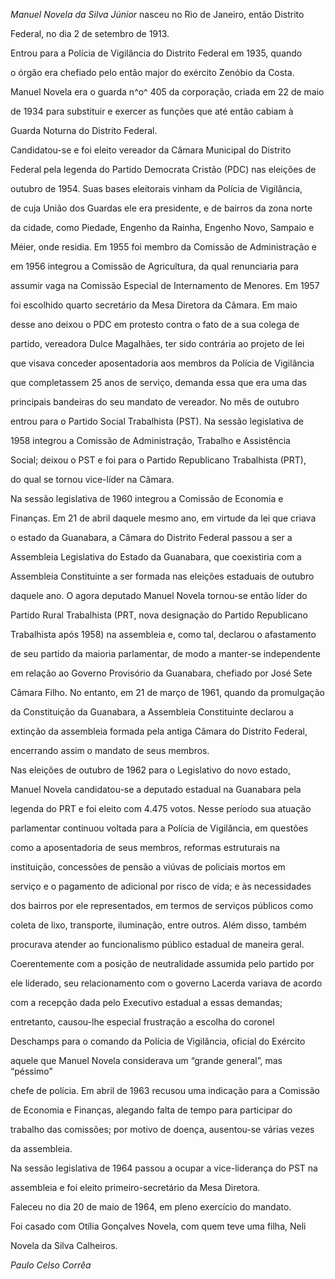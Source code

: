 

*Manuel Novela da Silva Júnior* nasceu no Rio de Janeiro, então Distrito

Federal, no dia 2 de setembro de 1913.



Entrou para a Polícia de Vigilância do Distrito Federal em 1935, quando

o órgão era chefiado pelo então major do exército Zenóbio da Costa.

Manuel Novela era o guarda n^o^ 405 da corporação, criada em 22 de maio

de 1934 para substituir e exercer as funções que até então cabiam à

Guarda Noturna do Distrito Federal.



Candidatou-se e foi eleito vereador da Câmara Municipal do Distrito

Federal pela legenda do Partido Democrata Cristão (PDC) nas eleições de

outubro de 1954. Suas bases eleitorais vinham da Polícia de Vigilância,

de cuja União dos Guardas ele era presidente, e de bairros da zona norte

da cidade, como Piedade, Engenho da Rainha, Engenho Novo, Sampaio e

Méier, onde residia. Em 1955 foi membro da Comissão de Administração e

em 1956 integrou a Comissão de Agricultura, da qual renunciaria para

assumir vaga na Comissão Especial de Internamento de Menores. Em 1957

foi escolhido quarto secretário da Mesa Diretora da Câmara. Em maio

desse ano deixou o PDC em protesto contra o fato de a sua colega de

partido, vereadora Dulce Magalhães, ter sido contrária ao projeto de lei

que visava conceder aposentadoria aos membros da Polícia de Vigilância

que completassem 25 anos de serviço, demanda essa que era uma das

principais bandeiras do seu mandato de vereador. No mês de outubro

entrou para o Partido Social Trabalhista (PST). Na sessão legislativa de

1958 integrou a Comissão de Administração, Trabalho e Assistência

Social; deixou o PST e foi para o Partido Republicano Trabalhista (PRT),

do qual se tornou vice-líder na Câmara.



Na sessão legislativa de 1960 integrou a Comissão de Economia e

Finanças. Em 21 de abril daquele mesmo ano, em virtude da lei que criava

o estado da Guanabara, a Câmara do Distrito Federal passou a ser a

Assembleia Legislativa do Estado da Guanabara, que coexistiria com a

Assembleia Constituinte a ser formada nas eleições estaduais de outubro

daquele ano. O agora deputado Manuel Novela tornou-se então líder do

Partido Rural Trabalhista (PRT, nova designação do Partido Republicano

Trabalhista após 1958) na assembleia e, como tal, declarou o afastamento

de seu partido da maioria parlamentar, de modo a manter-se independente

em relação ao Governo Provisório da Guanabara, chefiado por José Sete

Câmara Filho. No entanto, em 21 de março de 1961, quando da promulgação

da Constituição da Guanabara, a Assembleia Constituinte declarou a

extinção da assembleia formada pela antiga Câmara do Distrito Federal,

encerrando assim o mandato de seus membros.



Nas eleições de outubro de 1962 para o Legislativo do novo estado,

Manuel Novela candidatou-se a deputado estadual na Guanabara pela

legenda do PRT e foi eleito com 4.475 votos. Nesse período sua atuação

parlamentar continuou voltada para a Polícia de Vigilância, em questões

como a aposentadoria de seus membros, reformas estruturais na

instituição, concessões de pensão a viúvas de policiais mortos em

serviço e o pagamento de adicional por risco de vida; e às necessidades

dos bairros por ele representados, em termos de serviços públicos como

coleta de lixo, transporte, iluminação, entre outros. Além disso, também

procurava atender ao funcionalismo público estadual de maneira geral.

Coerentemente com a posição de neutralidade assumida pelo partido por

ele liderado, seu relacionamento com o governo Lacerda variava de acordo

com a recepção dada pelo Executivo estadual a essas demandas;

entretanto, causou-lhe especial frustração a escolha do coronel

Deschamps para o comando da Polícia de Vigilância, oficial do Exército

aquele que Manuel Novela considerava um “grande general”, mas “péssimo”

chefe de polícia. Em abril de 1963 recusou uma indicação para a Comissão

de Economia e Finanças, alegando falta de tempo para participar do

trabalho das comissões; por motivo de doença, ausentou-se várias vezes

da assembleia.



Na sessão legislativa de 1964 passou a ocupar a vice-liderança do PST na

assembleia e foi eleito primeiro-secretário da Mesa Diretora.



Faleceu no dia 20 de maio de 1964, em pleno exercício do mandato.



Foi casado com Otília Gonçalves Novela, com quem teve uma filha, Neli

Novela da Silva Calheiros.



*Paulo Celso Corrêa*



